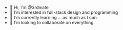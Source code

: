 - 👋 Hi, I’m @3rdmate
- 👀 I’m interested in full-stack design and programming
- 🌱 I’m currently learning ... as much as I can
- 💞️ I’m looking to collaborate on everything

<!---
3rdmate/3rdmate is a ✨ special ✨ repository because its `README.md` (this file) appears on your GitHub profile.
You can click the Preview link to take a look at your changes.
--->

